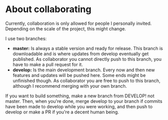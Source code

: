 # About collaborating

<p>Currently, collaboration is only allowed for people I personally invited. Depending on the scale of the project, this might change.</p>
<p>I use two branches: </p>
<ul>
    <li>
        <b>master:</b> Is always a stable version and ready for release. This branch is downloadable and is where updates from develop eventually get published. As collaborator you cannot directly push to this branch, you have to make a pull request for it.
    </li>
    <li>
        <b>develop:</b> Is the main development branch. Every now and then new features and updates will be pushed here. Some ends might be unfinished though. As collaborator you are free to push to this branch, although I recommend merging with your own branch.
    </li>
</ul>
<p>If you want to build something, make a new branch from DEVELOP! not master. Then, when you're done, merge develop to your branch if commits have been made to develop while you were working, and then push to develop or make a PR if you're a decent human being.</p>